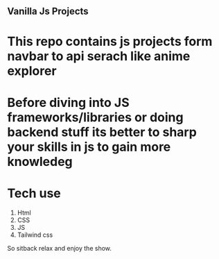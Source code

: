 ## Vanilla Js Projects

# This repo contains js projects form navbar to api serach like anime explorer

# Before diving into JS frameworks/libraries or doing backend stuff its better to sharp your skills in js to gain more knowledeg

# Tech use

1. Html
2. CSS
3. JS
4. Tailwind css

So sitback relax and enjoy the show.